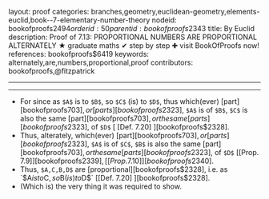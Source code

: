 layout: proof
categories: branches,geometry,euclidean-geometry,elements-euclid,book--7-elementary-number-theory
nodeid: bookofproofs$2494
orderid: 50
parentid: bookofproofs$2343
title: By Euclid
description:  Proof of 7.13: PROPORTIONAL NUMBERS ARE PROPORTIONAL ALTERNATELY &#9733; graduate maths &#10004; step by step &#10010; visit BookOfProofs now!
references: bookofproofs$6419
keywords: alternately,are,numbers,proportional,proof
contributors: bookofproofs,@fitzpatrick

---


---



* For since as `$A$` is to `$B$`, so `$C$` (is) to `$D$`, thus which(ever) [part][bookofproofs$703], or [parts][bookofproofs$2323], `$A$` is of `$B$`, `$C$` is also the same [part][bookofproofs$703], or the same [parts][bookofproofs$2323], of `$D$` [ [Def. 7.20] ][bookofproofs$2328].
* Thus, alterately, which(ever) [part][bookofproofs$703], or [parts][bookofproofs$2323], `$A$` is of `$C$`, `$B$` is also the same [part][bookofproofs$703], or the same [parts][bookofproofs$2323], of `$D$` [[Prop. 7.9]][bookofproofs$2339], [[Prop. 7.10]][bookofproofs$2340].
* Thus, `$A,C,B,D$` are [proportional][bookofproofs$2328], i.e. as `$A$` is to `$C$`, so `$B$` (is) to `$D$` [[Def. 7.20] ][bookofproofs$2328].
* (Which is) the very thing it was required to show.
